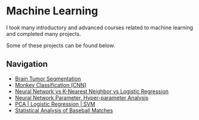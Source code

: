 # Machine Learning

I took many introductory and advanced courses related to machine learning and completed many projects.

Some of these projects can be found below.

## Navigation
- [Brain Tumor Segmentation](/machine-learning/brain-tumor-segmentation)
- [Monkey Classification (CNN)](/machine-learning/monkey-classification)
- [Neural Network vs K-Nearest Neighbor vs Logistic Regression](/machine-learning/diabetes-survey)
- [Neural Network Parameter, Hyper-parameter Analysis](/machine-learning/NN-parameter-analysis)
- [PCA | Logistic Regression | SVM](/machine-learning/PCA-LR-SVM)
- [Statistical Analysis of Baseball Matches](/machine-learning/statistical-analysis)
